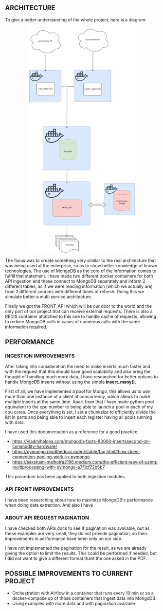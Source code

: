 ## ARCHITECTURE 
To give a better understanding of the whole project, here is a diagram:
<p align="center">
  <img src="Architecture.png" width="350" title="Diagram">
<p>
The focus was to create something very similar to the real architecture that was being used at the enterprise, so as to show better knowledge of known technologies. The use of MongoDB as the core of the information comes to fulfill that statement. I have made two different docker containers for both API ingestion and those connect to MongoDB separately and inform 2 different tables, as if we were reading information (which we actually are) from 2 different sources with different times of refresh. Doing this we simulate better a multi service architecture.

Finally we got the FRONT_API which will be our door to the world and the only part of our project that can receive external requests. There is also a REDIS container attatched to this one to handle cache of requests, allowing to reduce MongoDB calls in cases of numerous calls with the same information required.

## PERFORMANCE
### INGESTION IMPROVEMENTS
After taking into consideration the need to make inserts much faster and with the request that this should have good scalability and also bring the thought of handling much more data, I have researched for better options to handle MongoDB inserts without using the simple **insert_many()**.

First of all, we have implemented a pool for Mongo, this allows us to use more than one instance of a client at concurrency, which allows to make multiple inserts at the same time. Apart from that I have made python pool equivalent to the cpu number to being able to launch a pool in each of my cpu cores. Once everything is set, I set a chunksize to efficiently divide the list in parts and being able to insert each register having all pools running with data.

I have used this documentation as a reference for a good practice:
- https://vladmihalcea.com/mongodb-facts-80000-insertssecond-on-commodity-hardware/ 
- https://pymongo.readthedocs.io/en/stable/faq.html#how-does-connection-pooling-work-in-pymongo
- https://saksham-malhotra2196.medium.com/the-efficient-way-of-using-multiprocessing-with-pymongo-a7f1cf72b5b7

This procedure has been applied to both ingestion modules.

### API FRONT IMPROVEMENTS

I have been researching about how to maximize MongoDB's performance when doing data extraction. And also I have

### ABOUT API REQUEST PAGINATION

I have checked both APIs docs to see if pagination was available, but as these examples are very small, they do not provide pagination, so then improvements in performance have been only on our side.  

I have not implemented the pagination for the result, as we are already giving the option to limit the results. This could be performed if needed, but I did not want to give a different format thant the one asked in the PDF.

## POSSIBLE IMPROVEMENTS TO CURRENT PROJECT

-  Orchestration with Airflow in a container that runs every 10 min or so a docker-compose up of those containers that ingest data into MongoDB.
- Using examples with more data and with pagination available